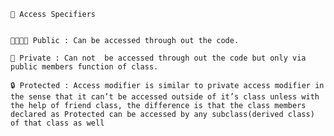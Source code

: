     🚪 Access Specifiers 


    👨‍👨‍👧‍👦 Public : Can be accessed through out the code.

    🏣 Private : Can not  be accessed through out the code but only via public members function of class.

    🔒 Protected : Access modifier is similar to private access modifier in the sense that it can’t be accessed outside of it’s class unless with the help of friend class, the difference is that the class members declared as Protected can be accessed by any subclass(derived class) of that class as well